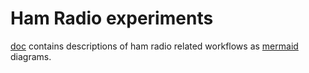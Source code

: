 
# Ham Radio experiments

[doc](doc/) contains descriptions of ham radio related workflows as [mermaid](https://mermaid.js) diagrams.


